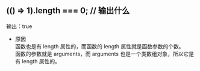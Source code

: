 ## (() => 1).length === 0; // 输出什么   
输出：true   
   
- 原因   
函数也是有 length 属性的，而函数的 length 属性就是函数参数的个数。   
函数的参数就是 arguments，而 arguments 也是一个类数组对象，所以它是有 length 属性的。
